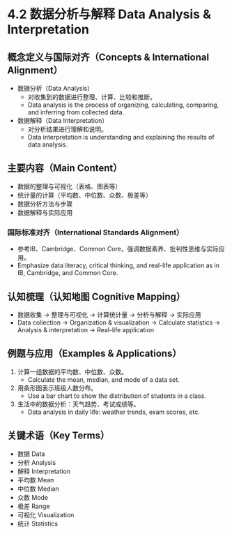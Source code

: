 # 4.2 数据分析与解释 Data Analysis & Interpretation

## 概念定义与国际对齐（Concepts & International Alignment）

- 数据分析（Data Analysis）
  - 对收集到的数据进行整理、计算、比较和推断。
  - Data analysis is the process of organizing, calculating, comparing, and inferring from collected data.
- 数据解释（Data Interpretation）
  - 对分析结果进行理解和说明。
  - Data interpretation is understanding and explaining the results of data analysis.

## 主要内容（Main Content）

- 数据的整理与可视化（表格、图表等）
- 统计量的计算（平均数、中位数、众数、极差等）
- 数据分析方法与步骤
- 数据解释与实际应用

### 国际标准对齐（International Standards Alignment）

- 参考IB、Cambridge、Common Core，强调数据素养、批判性思维与实际应用。
- Emphasize data literacy, critical thinking, and real-life application as in IB, Cambridge, and Common Core.

## 认知梳理（认知地图 Cognitive Mapping）

- 数据收集 → 整理与可视化 → 计算统计量 → 分析与解释 → 实际应用
- Data collection → Organization & visualization → Calculate statistics → Analysis & interpretation → Real-life application

## 例题与应用（Examples & Applications）

1. 计算一组数据的平均数、中位数、众数。
   - Calculate the mean, median, and mode of a data set.
2. 用条形图表示班级人数分布。
   - Use a bar chart to show the distribution of students in a class.
3. 生活中的数据分析：天气趋势、考试成绩等。
   - Data analysis in daily life: weather trends, exam scores, etc.

## 关键术语（Key Terms）

- 数据 Data
- 分析 Analysis
- 解释 Interpretation
- 平均数 Mean
- 中位数 Median
- 众数 Mode
- 极差 Range
- 可视化 Visualization
- 统计 Statistics
